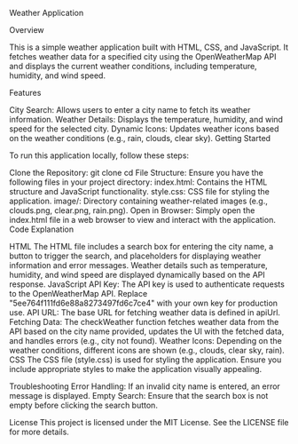 Weather Application

Overview

This is a simple weather application built with HTML, CSS, and JavaScript. It fetches weather data for a specified city using the OpenWeatherMap API and displays the current weather conditions, including temperature, humidity, and wind speed.

Features

City Search: Allows users to enter a city name to fetch its weather information.
Weather Details: Displays the temperature, humidity, and wind speed for the selected city.
Dynamic Icons: Updates weather icons based on the weather conditions (e.g., rain, clouds, clear sky).
Getting Started

To run this application locally, follow these steps:

Clone the Repository:
git clone <repository-url>
cd <repository-directory>
File Structure: Ensure you have the following files in your project directory:
index.html: Contains the HTML structure and JavaScript functionality.
style.css: CSS file for styling the application.
image/: Directory containing weather-related images (e.g., clouds.png, clear.png, rain.png).
Open in Browser: Simply open the index.html file in a web browser to view and interact with the application.
Code Explanation

HTML
The HTML file includes a search box for entering the city name, a button to trigger the search, and placeholders for displaying weather information and error messages.
Weather details such as temperature, humidity, and wind speed are displayed dynamically based on the API response.
JavaScript
API Key: The API key is used to authenticate requests to the OpenWeatherMap API. Replace "5ee764f111fd6e88a8273497fd6c7ce4" with your own key for production use.
API URL: The base URL for fetching weather data is defined in apiUrl.
Fetching Data: The checkWeather function fetches weather data from the API based on the city name provided, updates the UI with the fetched data, and handles errors (e.g., city not found).
Weather Icons: Depending on the weather conditions, different icons are shown (e.g., clouds, clear sky, rain).
CSS
The CSS file (style.css) is used for styling the application. Ensure you include appropriate styles to make the application visually appealing.

Troubleshooting
Error Handling: If an invalid city name is entered, an error message is displayed.
Empty Search: Ensure that the search box is not empty before clicking the search button.

License
This project is licensed under the MIT License. See the LICENSE file for more details.
